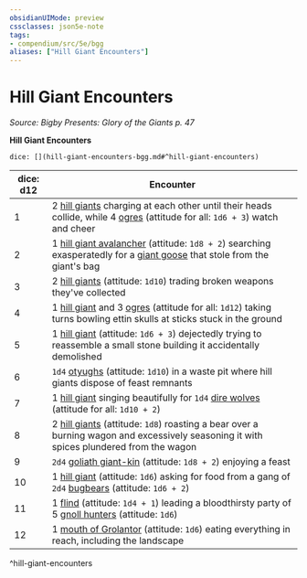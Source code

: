 ```yaml
---
obsidianUIMode: preview
cssclasses: json5e-note
tags:
- compendium/src/5e/bgg
aliases: ["Hill Giant Encounters"]
---
```

# Hill Giant Encounters
*Source: Bigby Presents: Glory of the Giants p. 47* 

**Hill Giant Encounters**

`dice: [](hill-giant-encounters-bgg.md#^hill-giant-encounters)`

| dice: d12 | Encounter |
|-----------|-----------|
| 1 | 2 [hill giants](Mechanics/bestiary/giant/hill-giant.md) charging at each other until their heads collide, while 4 [ogres](Mechanics/bestiary/giant/ogre.md) (attitude for all: `1d6 + 3`) watch and cheer |
| 2 | 1 [hill giant avalancher](Mechanics/bestiary/giant/hill-giant-avalancher-bgg.md) (attitude: `1d8 + 2`) searching exasperatedly for a [giant goose](Mechanics/bestiary/fey/giant-goose-bgg.md) that stole from the giant's bag |
| 3 | 2 [hill giants](Mechanics/bestiary/giant/hill-giant.md) (attitude: `1d10`) trading broken weapons they've collected |
| 4 | 1 [hill giant](Mechanics/bestiary/giant/hill-giant.md) and 3 [ogres](Mechanics/bestiary/giant/ogre.md) (attitude for all: `1d12`) taking turns bowling ettin skulls at sticks stuck in the ground |
| 5 | 1 [hill giant](Mechanics/bestiary/giant/hill-giant.md) (attitude: `1d6 + 3`) dejectedly trying to reassemble a small stone building it accidentally demolished |
| 6 | `1d4` [otyughs](Mechanics/bestiary/aberration/otyugh.md) (attitude: `1d10`) in a waste pit where hill giants dispose of feast remnants |
| 7 | 1 [hill giant](Mechanics/bestiary/giant/hill-giant.md) singing beautifully for `1d4` [dire wolves](Mechanics/bestiary/beast/dire-wolf.md) (attitude for all: `1d10 + 2`) |
| 8 | 2 [hill giants](Mechanics/bestiary/giant/hill-giant.md) (attitude: `1d8`) roasting a bear over a burning wagon and excessively seasoning it with spices plundered from the wagon |
| 9 | `2d4` [goliath giant-kin](Mechanics/bestiary/humanoid/goliath-giant-kin-bgg.md) (attitude: `1d8 + 2`) enjoying a feast |
| 10 | 1 [hill giant](Mechanics/bestiary/giant/hill-giant.md) (attitude: `1d6`) asking for food from a gang of `2d4` [bugbears](Mechanics/bestiary/humanoid/bugbear.md) (attitude: `1d6 + 2`) |
| 11 | 1 [flind](Mechanics/bestiary/fiend/flind-mpmm.md) (attitude: `1d4 + 1`) leading a bloodthirsty party of 5 [gnoll hunters](Mechanics/bestiary/monstrosity/gnoll-hunter-mpmm.md) (attitude: `1d6`) |
| 12 | 1 [mouth of Grolantor](Mechanics/bestiary/giant/mouth-of-grolantor-mpmm.md) (attitude: `1d6`) eating everything in reach, including the landscape |
^hill-giant-encounters